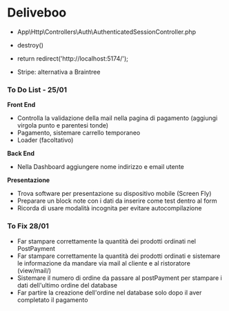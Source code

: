 Deliveboo 
===

- App\Http\Controllers\Auth\AuthenticatedSessionController.php 
- destroy()
- return redirect('http://localhost:5174/');

- Stripe: alternativa a Braintree


### To Do List - 25/01 

**Front End**
  - Controlla la validazione della mail nella pagina di pagamento (aggiungi virgola punto e parentesi tonde)
  - Pagamento, sistemare carrello temporaneo
  - Loader (facoltativo)

**Back End**
  - Nella Dashboard aggiungere nome indirizzo e email utente

**Presentazione**
  - Trova software per presentazione su dispositivo mobile (Screen Fly)
  - Preparare un block note con i dati da inserire come test dentro al form
  - Ricorda di usare modalità incognita per evitare autocompilazione


### To Fix 28/01

  - Far stampare correttamente la quantità dei prodotti ordinati nel PostPayment
  - Far stampare correttamente la quantità dei prodotti ordinati e sistemare le informazione da mandare via mail al cliente e al ristoratore (view/mail/)
  - Sistemare il numero di ordine da passare al postPayment per stampare i dati dell'ultimo ordine del database
  - Far partire la creazione dell'ordine nel database solo dopo il aver completato il pagamento

